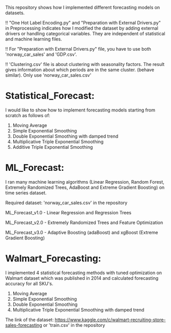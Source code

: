 This repository shows how I implemented different forecasting models on datasets.

!! "One Hot Label Encoding.py" and "Preparation with External Drivers.py" in Preprocessing indicates how I modified the dataset by adding external drivers or handling categorical variables. They are independent of statistical and machine learning files.

!! For "Preparation with External Drivers.py" file, you have to use both 'norway_car_sales' and 'GDP.csv'.

!! 'Clustering.csv' file is about clustering with seasonality factors. The result gives information about which periods are in the same cluster. (behave similar). Only use 'norway_car_sales.csv'

# Statistical_Forecast: 

I would like to show how to implement forecasting models starting from scratch as follows of:

1. Moving Average
2. Simple Exponential Smoothing
3. Double Exponential Smoothing with damped trend
4. Multiplicative Triple Exponential Smoothing
5. Additive Triple Exponential Smoothing

# ML_Forecast:

I ran many machine learning algorithms (Linear Regression, Random Forest, Extremely Randomized Trees, AdaBoost and Extreme Gradient Boosting) on time series dataset.

Required dataset: 'norway_car_sales.csv' in the repository

ML_Forecast_v1.0 - Linear Regression and Regression Trees

ML_Forecast_v2.0 - Extremely Randomized Trees and Feature Optimization

ML_Forecast_v3.0 - Adaptive Boosting (adaBoost) and xgBoost (Extreme Gradient Boosting)

# Walmart_Forecasting: 

I implemented 4 statistical forecasting methods with tuned optimization on Walmart dataset which was published in 2014 and calculated forecasting accuracy for all SKU's.

1. Moving Average
2. Simple Exponential Smoothing
3. Double Exponential Smoothing
4. Multiplicative Triple Exponential Smoothing with damped trend

The link of the dataset: https://www.kaggle.com/c/walmart-recruiting-store-sales-forecasting or 'train.csv' in the repository
